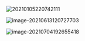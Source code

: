![20210105220742111](https://happychan.oss-cn-shenzhen.aliyuncs.com/img/20210105220742111.png)

<img src="https://happychan.oss-cn-shenzhen.aliyuncs.com/img/image-20210613120727703.png" alt="image-20210613120727703"  />

![image-20210704192655418](https://happychan.oss-cn-shenzhen.aliyuncs.com/img/image-20210704192655418.png)